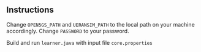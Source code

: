 ## Instructions
Change `OPEN5GS_PATH` and `UERANSIM_PATH` to the local path on your machine accordingly. 
Change `PASSWORD` to your password. 

Build and run `learner.java` with input file `core.properties`